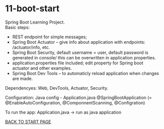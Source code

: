 # 11-boot-start
Spring Boot Learning Project.  
Basic steps:  
 - REST endpoint for simple messages;  
 - Spring Boot Actuator – give info about application with endpoints:   /actuator/info, etc.     
 - Spring Boot Security, default username = user, default password is generated in console/ this can be overwritten in application properties.  
 - application.properties file included; edit property for Spring boot actuator and other examples.
 - Spring Boot Dev Tools – to automaticly reload application when changes are made.

Dependencyes: Web, DevTools, Actuator, Security.    

Configuration: Java config - Application.java @SpringBootApplication (=  @EnableAutoConfiguration, @ComponnentScanning, @Configration)

To run the app: Application.java -> run as java application

[BACK TO START PAGE](https://github.com/FlorescuAndrei/Start.git)
